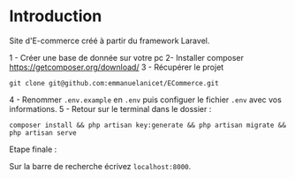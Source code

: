 # Introduction 

Site d'E-commerce créé à partir du framework Laravel.

1 - Créer une base de donnée sur votre pc 
2- Installer composer https://getcomposer.org/download/
3 - Récupérer le projet 
```
git clone git@github.com:emmanuelanicet/ECommerce.git
```
4 - Renommer `.env.example` en `.env` puis configuer le fichier `.env` avec vos informations. 
5 - Retour sur le terminal dans le dossier : 
```
composer install && php artisan key:generate && php artisan migrate && php artisan serve
```
Etape finale : 

Sur la barre de recherche écrivez `localhost:8000`. 

